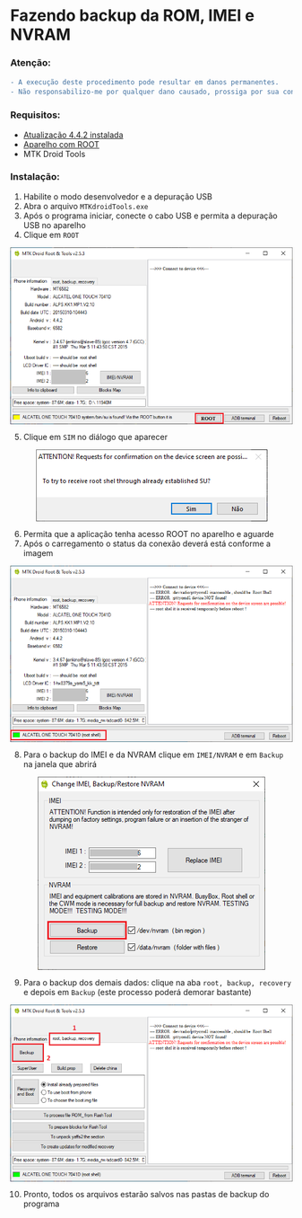 # Fazendo backup da ROM, IMEI e NVRAM

### Atenção:
```diff
- A execução deste procedimento pode resultar em danos permanentes. 
- Não responsabilizo-me por qualquer dano causado, prossiga por sua conta e risco.
```
### Requisitos:

- <a href="/UPGRADE_OFW.md">Atualização 4.4.2 instalada</a>
- <a href="/INSTALL_ROOT.md">Aparelho com ROOT</a>
- MTK Droid Tools

### Instalação:

1. Habilite o modo desenvolvedor e a depuração USB
2. Abra o arquivo ```MTKdroidTools.exe```
3. Após o programa iniciar, conecte o cabo USB e permita a depuração USB no aparelho
4. Clique em ```ROOT```

<p align="center" width="600"><img align="center" src="Imagens/MTBK-01.PNG"/></p>

5. Clique em ```SIM``` no diálogo que aparecer

<p align="center" width="600"><img align="center" src="Imagens/MTBK-02.PNG"/></p>

6. Permita que a aplicação tenha acesso ROOT no aparelho e aguarde
7. Após o carregamento o status da conexão deverá está conforme a imagem

<p align="center" width="600"><img align="center" src="Imagens/MTBK-03.PNG"/></p>

8. Para o backup do IMEI e da NVRAM clique em ```IMEI/NVRAM``` e em ```Backup``` na janela que abrirá

<p align="center" width="600"><img align="center" src="Imagens/MTBK-04.PNG"/></p>

9. Para o backup dos demais dados: clique na aba ```root, backup, recovery``` e depois em ```Backup``` (este processo poderá demorar bastante)

<p align="center" width="600"><img align="center" src="Imagens/MTBK-05.PNG"/></p>

10. Pronto, todos os arquivos estarão salvos nas pastas de backup do programa

